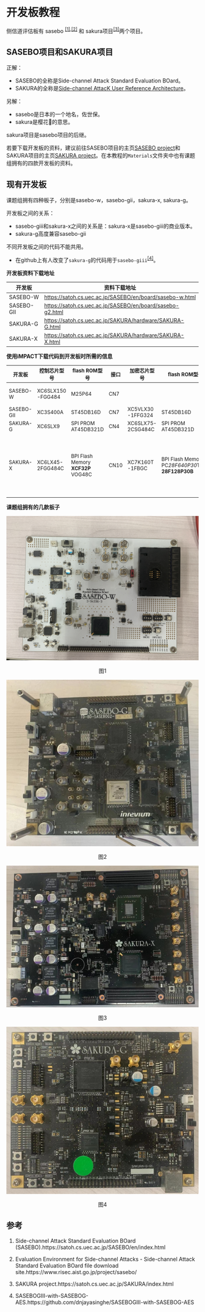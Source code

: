 # 开发板教程
侧信道评估板有
sasebo <sup><a href=#ref1>[1]</a>,<a href=#ref2>[2]</a></sup> 和 sakura项目<sup><a href=#ref3>[3]</a></sup>两个项目。

## SASEBO项目和SAKURA项目
正解：

  - SASEBO的全称是Side-channel Attack Standard Evaluation BOard。
  - SAKURA的全称是[Side-channel AttacK User Reference Architecture](http://www.troche.com/sakura/sakura.html)。

另解：

  - sasebo是日本的一个地名，佐世保。
  - sakura是樱花🌸的意思。

sakura项目是sasebo项目的后继。

若要下载开发板的资料，建议前往SASEBO项目的主页[SASEBO project](https://satoh.cs.uec.ac.jp/SASEBO/en/index.html)和SAKURA项目的主页[SAKURA project](https://satoh.cs.uec.ac.jp/SAKURA/index.html)。在本教程的`Materials`文件夹中也有课题组拥有的四款开发板的资料。

## 现有开发板
课题组拥有四种板子，分别是sasebo-w，sasebo-gii，sakura-x, sakura-g。

<!-- 其中焦志鹏师兄对SM4的综合防护代码是基于sasebo-giii中的代码写的。 -->

开发板之间的关系：

  - sasebo-giii和sakura-x之间的关系是：sakura-x是sasebo-giii的商业版本。
  - sakura-g高度兼容sasebo-gii

<!-- 那么这个代码可以用于sakura-g吗？ -->

不同开发板之间的代码不能共用。

  - 在github上有人改变了`sakura-g`的代码用于`sasebo-giii`<sup><a href=#ref4>[4]</a></sup>。


**开发板资料下载地址**

| 开发板        | 资料下载地址                                                    |
|------------|-----------------------------------------------------------|
| SASEBO-W   | https://satoh.cs.uec.ac.jp/SASEBO/en/board/sasebo-w.html  |
| SASEBO-GII | https://satoh.cs.uec.ac.jp/SASEBO/en/board/sasebo-g2.html |
| SAKURA-G   | https://satoh.cs.uec.ac.jp/SAKURA/hardware/SAKURA-G.html  |
| SAKURA-X   | https://satoh.cs.uec.ac.jp/SAKURA/hardware/SAKURA-X.html  |

**使用iMPACT下载代码到开发板时所需的信息**

<font size = 2>

| 开发板        | 控制芯片型号           | flash ROM型号                            | 接口   | 加密芯片型号            | flash ROM型号                                  | 接口  | 备注                  |
|------------|------------------|----------------------------------------|------|-------------------|----------------------------------------------|-----|---------------------|
| SASEBO-W   | XC6SLX150 -FGG484 | M25P64                                 | CN7  |                   |                                              |     | 仅有一块FPGA            |
| SASEBO-GII | XC3S400A         | ST45DB16D                              | CN7  | XC5VLX30 -1FFG324  | ST45DB16D                                    | CN4 |                     |
| SAKURA-G   | XC6SLX9     | SPI PROM AT45DB321D                  | CN4  | XC6SLX75- 2CSG484C | SPI PROM  AT45DB321D                       | CN2 |                     |
| SAKURA-X   | XC6LX45- 2FGG484C | BPI Flash Memory **XCF32P** VOG48C | CN10 | XC7K160T -1FBGC    | BPI Flash Memory PC*28F640P30*TF65 **28F128P30B** | CN5 | spec和qsg中rom 型号描述不一致 |

</font>

**课题组拥有的几款板子**

![](./Img/SASEBO-W.jpg)
<center>图1</center>

![](./Img/SASEBO-GII.jpg)
<center>图2</center>

![](./Img/SAKURA-X.jpg)
<center>图3</center>

![](./Img/SAKURA-G.jpg)
<center>图4</center>

## 参考
1. <p><a name = ref1></a>Side-channel Attack Standard Evaluation BOard (SASEBO).https://satoh.cs.uec.ac.jp/SASEBO/en/index.html</p>
2. <p><a name = ref2></a>Evaluation Environment for Side-channel Attacks - Side-channel Attack Standard Evaluation BOard file download site.https://www.risec.aist.go.jp/project/sasebo/</p>
3. <p><a name = ref3></a>SAKURA project.https://satoh.cs.uec.ac.jp/SAKURA/index.html</p>
4. <p><a name = ref4></a>SASEBOGIII-with-SASEBOG-AES.https://github.com/dnjayasinghe/SASEBOGIII-with-SASEBOG-AES</p>
